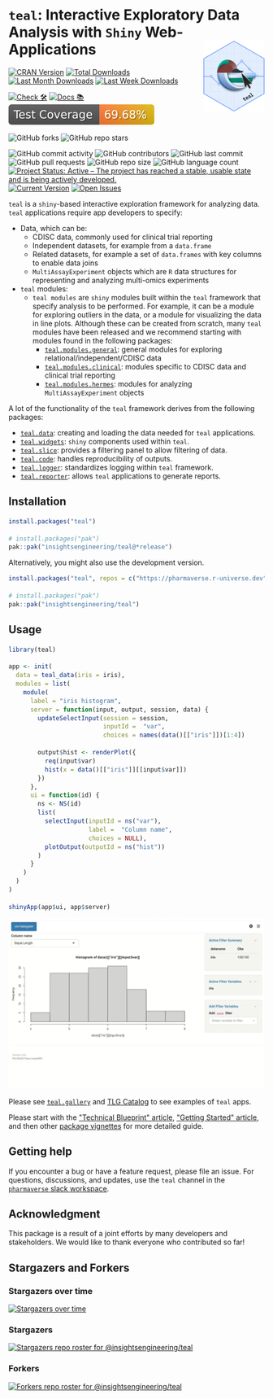 # `teal`: Interactive Exploratory Data Analysis with `Shiny` Web-Applications <a href='https://insightsengineering.github.io/teal/'><img src="man/figures/teal.png" align="right" height="139" style="max-width: 100%; max-height: 139px;"/></a  >

<!-- start badges -->
[![CRAN Version](https://www.r-pkg.org/badges/version/teal?color=green)](https://cran.r-project.org/package=teal)
[![Total Downloads](http://cranlogs.r-pkg.org/badges/grand-total/teal?color=green)](https://cran.r-project.org/package=teal)
[![Last Month Downloads](http://cranlogs.r-pkg.org/badges/last-month/teal?color=green)](https://cran.r-project.org/package=teal)
[![Last Week Downloads](http://cranlogs.r-pkg.org/badges/last-week/teal?color=green)](https://cran.r-project.org/package=teal)

[![Check 🛠](https://github.com/insightsengineering/teal/actions/workflows/check.yaml/badge.svg)](https://insightsengineering.github.io/teal/main/unit-test-report/)
[![Docs 📚](https://github.com/insightsengineering/teal/actions/workflows/docs.yaml/badge.svg)](https://insightsengineering.github.io/teal/)
[![Code Coverage 📔](https://raw.githubusercontent.com/insightsengineering/teal/_xml_coverage_reports/data/main/badge.svg)](https://insightsengineering.github.io/teal/main/coverage-report/)

![GitHub forks](https://img.shields.io/github/forks/insightsengineering/teal?style=social)
![GitHub repo stars](https://img.shields.io/github/stars/insightsengineering/teal?style=social)

![GitHub commit activity](https://img.shields.io/github/commit-activity/m/insightsengineering/teal)
![GitHub contributors](https://img.shields.io/github/contributors/insightsengineering/teal)
![GitHub last commit](https://img.shields.io/github/last-commit/insightsengineering/teal)
![GitHub pull requests](https://img.shields.io/github/issues-pr/insightsengineering/teal)
![GitHub repo size](https://img.shields.io/github/repo-size/insightsengineering/teal)
![GitHub language count](https://img.shields.io/github/languages/count/insightsengineering/teal)
[![Project Status: Active – The project has reached a stable, usable state and is being actively developed.](https://www.repostatus.org/badges/latest/active.svg)](https://www.repostatus.org/#active)
[![Current Version](https://img.shields.io/github/r-package/v/insightsengineering/teal/main?color=purple\&label=package%20version)](https://github.com/insightsengineering/teal/tree/main)
[![Open Issues](https://img.shields.io/github/issues-raw/insightsengineering/teal?color=red\&label=open%20issues)](https://github.com/insightsengineering/teal/issues?q=is%3Aissue+is%3Aopen+sort%3Aupdated-desc)
<!-- end badges -->

`teal` is a `shiny`-based interactive exploration framework for analyzing data. `teal` applications require app developers to specify:

<!-- markdownlint-disable MD007 MD030 -->
-   Data, which can be:
    -    CDISC data, commonly used for clinical trial reporting
    -    Independent datasets, for example from a `data.frame`
    -    Related datasets, for example a set of `data.frames` with key columns to enable data joins
    -    `MultiAssayExperiment` objects which are `R` data structures for representing and analyzing multi-omics experiments
-   `teal` modules:
    -   `teal modules` are `shiny` modules built within the `teal` framework that specify analysis to be performed. For example, it can be a module for exploring outliers in the data, or a module for visualizing the data in line plots. Although these can be created from scratch, many `teal` modules have been released and we recommend starting with modules found in the following packages:
        -   [`teal.modules.general`](https://insightsengineering.github.io/teal.modules.general/latest-tag/): general modules for exploring relational/independent/CDISC data
        -   [`teal.modules.clinical`](https://insightsengineering.github.io/teal.modules.clinical/latest-tag/): modules specific to CDISC data and clinical trial reporting
        -   [`teal.modules.hermes`](https://insightsengineering.github.io/teal.modules.hermes/latest-tag/): modules for analyzing `MultiAssayExperiment` objects

<!-- markdownlint-enable MD007 MD030 -->

A lot of the functionality of the `teal` framework derives from the following packages:

<!-- markdownlint-disable MD007 MD030 -->
-   [`teal.data`](https://insightsengineering.github.io/teal.data/latest-tag/): creating and loading the data needed for `teal` applications.
-   [`teal.widgets`](https://insightsengineering.github.io/teal.widgets/latest-tag/): `shiny` components used within `teal`.
-   [`teal.slice`](https://insightsengineering.github.io/teal.slice/latest-tag/): provides a filtering panel to allow filtering of data.
-   [`teal.code`](https://insightsengineering.github.io/teal.code/latest-tag/): handles reproducibility of outputs.
-   [`teal.logger`](https://insightsengineering.github.io/teal.logger/latest-tag/): standardizes logging within `teal` framework.
-   [`teal.reporter`](https://insightsengineering.github.io/teal.reporter/latest-tag/): allows `teal` applications to generate reports.

<!-- markdownlint-enable MD007 MD030 -->

## Installation

```r
install.packages("teal")

# install.packages("pak")
pak::pak("insightsengineering/teal@*release")
```

Alternatively, you might also use the development version.

```r
install.packages("teal", repos = c("https://pharmaverse.r-universe.dev", getOption("repos")))

# install.packages("pak")
pak::pak("insightsengineering/teal")
```

## Usage

```r
library(teal)

app <- init(
  data = teal_data(iris = iris),
  modules = list(
    module(
      label = "iris histogram",
      server = function(input, output, session, data) {
        updateSelectInput(session = session,
                          inputId =  "var",
                          choices = names(data()[["iris"]])[1:4])

        output$hist <- renderPlot({
          req(input$var)
          hist(x = data()[["iris"]][[input$var]])
        })
      },
      ui = function(id) {
        ns <- NS(id)
        list(
          selectInput(inputId = ns("var"),
                      label =  "Column name",
                      choices = NULL),
          plotOutput(outputId = ns("hist"))
        )
      }
    )
  )
)

shinyApp(app$ui, app$server)
```

![App recording](man/figures/readme_app.webp)

Please see [`teal.gallery`](https://insightsengineering.github.io/teal.gallery/) and [TLG Catalog](https://insightsengineering.github.io/tlg-catalog/) to see examples of `teal` apps.

Please start with the ["Technical Blueprint" article](https://insightsengineering.github.io/teal/latest-tag/articles/blueprint/index.html), ["Getting Started" article](https://insightsengineering.github.io/teal/latest-tag/articles/getting-started-with-teal.html), and then other [package vignettes](https://insightsengineering.github.io/teal/latest-tag/articles/index.html) for more detailed guide.

## Getting help

If you encounter a bug or have a feature request, please file an issue. For questions, discussions, and updates, use the `teal` channel in the [`pharmaverse` slack workspace](https://pharmaverse.slack.com).

## Acknowledgment

This package is a result of a joint efforts by many developers and stakeholders. We would like to thank everyone who contributed so far!

## Stargazers and Forkers

### Stargazers over time

[![Stargazers over time](https://starchart.cc/insightsengineering/teal.svg)](https://starchart.cc/insightsengineering/teal)

### Stargazers

[![Stargazers repo roster for @insightsengineering/teal](http://reporoster.com/stars/insightsengineering/teal)](https://github.com/insightsengineering/teal/stargazers)

### Forkers

[![Forkers repo roster for @insightsengineering/teal](http://reporoster.com/forks/insightsengineering/teal)](https://github.com/insightsengineering/teal/network/members)
